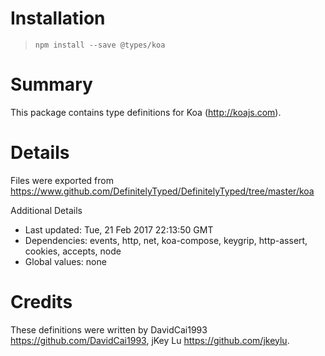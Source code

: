 # Installation
> `npm install --save @types/koa`

# Summary
This package contains type definitions for Koa (http://koajs.com).

# Details
Files were exported from https://www.github.com/DefinitelyTyped/DefinitelyTyped/tree/master/koa

Additional Details
 * Last updated: Tue, 21 Feb 2017 22:13:50 GMT
 * Dependencies: events, http, net, koa-compose, keygrip, http-assert, cookies, accepts, node
 * Global values: none

# Credits
These definitions were written by DavidCai1993 <https://github.com/DavidCai1993>, jKey Lu <https://github.com/jkeylu>.
